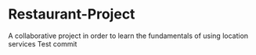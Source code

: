 # Restaurant-Project
A collaborative project in order to learn the fundamentals of using location services
Test commit
